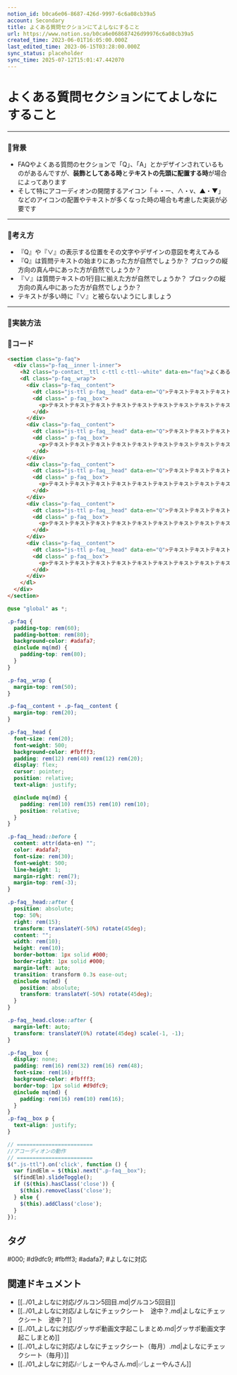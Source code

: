 ```yaml
---
notion_id: b0ca6e06-8687-426d-9997-6c6a08cb39a5
account: Secondary
title: よくある質問セクションにてよしなにすること
url: https://www.notion.so/b0ca6e068687426d99976c6a08cb39a5
created_time: 2023-06-01T16:05:00.000Z
last_edited_time: 2023-06-15T03:28:00.000Z
sync_status: placeholder
sync_time: 2025-07-12T15:01:47.442070
---
```

# よくある質問セクションにてよしなにすること

---
### 🔹背景
- FAQやよくある質問のセクションで「Q」、「A」とかデザインされているものがあるんですが、**装飾としてある時**と**テキストの先頭に配置する時**が場合によってあります
- そして特にアコーディオンの開閉するアイコン「＋・ー、∧・v、▲・▼」などのアイコンの配置やテキストが多くなった時の場合も考慮した実装が必要です
---
### 🔹考え方
- 『Q』や『∨』の表示する位置をその文字やデザインの意図を考えてみる
- 『Q』は質問テキストの始まりにあった方が自然でしょうか？
ブロックの縦方向の真ん中にあった方が自然でしょうか？
- 『∨』は質問テキストの1行目に揃えた方が自然でしょうか？
ブロックの縦方向の真ん中にあった方が自然でしょうか？
- テキストが多い時に『∨』と被らないようにしましょう
---
### 🔹実装方法
### 🔹コード
```html
<section class="p-faq">
  <div class="p-faq__inner l-inner">
    <h2 class="p-contact__ttl c-ttl c-ttl--white" data-en="faq">よくある質問</h2>
    <dl class="p-faq__wrap">
      <div class="p-faq__content">
        <dt class="js-ttl p-faq__head" data-en="Q">テキストテキストテキストテキストテキストテキストテキストテキストテキストテキストテキストテキストテキストテキストテキストテキストテキストテキストテキストテキストテキストテキストテキストテキストテキスト</dt>
        <dd class=" p-faq__box">
          <p>テキストテキストテキストテキストテキストテキストテキストテキストテキストテキストテキストテキストテキストテキストテキストテキストテキストテキストテキストテキストテキストテキストテキストテキストテキストテキストテキスト</p>
        </dd>
      </div>
      <div class="p-faq__content">
        <dt class="js-ttl p-faq__head" data-en="Q">テキストテキストテキストテキストテキスト</dt>
        <dd class=" p-faq__box">
          <p>テキストテキストテキストテキストテキストテキストテキストテキストテキストテキストテキストテキストテキストテキストテキストテキストテキストテキストテキストテキストテキストテキストテキストテキストテキストテキストテキスト</p>
        </dd>
      </div>
      <div class="p-faq__content">
        <dt class="js-ttl p-faq__head" data-en="Q">テキストテキストテキストテキストテキスト</dt>
        <dd class=" p-faq__box">
          <p>テキストテキストテキストテキストテキストテキストテキストテキストテキストテキストテキストテキストテキストテキストテキストテキストテキストテキストテキストテキストテキストテキストテキストテキストテキストテキストテキスト</p>
        </dd>
      </div>
      <div class="p-faq__content">
        <dt class="js-ttl p-faq__head" data-en="Q">テキストテキストテキストテキストテキスト</dt>
        <dd class=" p-faq__box">
          <p>テキストテキストテキストテキストテキストテキストテキストテキストテキストテキストテキストテキストテキストテキストテキストテキストテキストテキストテキストテキストテキストテキストテキストテキストテキストテキストテキスト</p>
        </dd>
      </div>
      <div class="p-faq__content">
        <dt class="js-ttl p-faq__head" data-en="Q">テキストテキストテキストテキストテキスト</dt>
        <dd class=" p-faq__box">
          <p>テキストテキストテキストテキストテキストテキストテキストテキストテキストテキストテキストテキストテキストテキストテキストテキストテキストテキストテキストテキストテキストテキストテキストテキストテキストテキストテキスト</p>
        </dd>
      </div>
    </dl>
  </div>
</section>
```
```scss
@use "global" as *;

.p-faq {
  padding-top: rem(60);
  padding-bottom: rem(80);
  background-color: #adafa7;
  @include mq(md) {
    padding-top: rem(80);
  }
}

.p-faq__wrap {
  margin-top: rem(50);
}

.p-faq__content + .p-faq__content {
  margin-top: rem(20);
}

.p-faq__head {
  font-size: rem(20);
  font-weight: 500;
  background-color: #fbfff3;
  padding: rem(12) rem(40) rem(12) rem(20);
  display: flex;
  cursor: pointer;
  position: relative;
  text-align: justify;

  @include mq(md) {
    padding: rem(10) rem(35) rem(10) rem(10);
    position: relative;
  }
}

.p-faq__head::before {
  content: attr(data-en) "";
  color: #adafa7;
  font-size: rem(30);
  font-weight: 500;
  line-height: 1;
  margin-right: rem(7);
  margin-top: rem(-3);
}

.p-faq__head::after {
  position: absolute;
  top: 50%;
  right: rem(15);
  transform: translateY(-50%) rotate(45deg);
  content: "";
  width: rem(10);
  height: rem(10);
  border-bottom: 1px solid #000;
  border-right: 1px solid #000;
  margin-left: auto;
  transition: transform 0.3s ease-out;
  @include mq(md) {
    position: absolute;
    transform: translateY(-50%) rotate(45deg);
  }
}

.p-faq__head.close::after {
  margin-left: auto;
  transform: translateY(0%) rotate(45deg) scale(-1, -1);
}

.p-faq__box {
  display: none;
  padding: rem(16) rem(32) rem(16) rem(48);
  font-size: rem(16);
  background-color: #fbfff3;
  border-top: 1px solid #d9dfc9;
  @include mq(md) {
    padding: rem(16) rem(10) rem(16);
  }
}
.p-faq__box p {
  text-align: justify;
}
```
```javascript
// ========================
//アコーディオンの動作
// ========================
$(".js-ttl").on('click', function () {
  var findElm = $(this).next(".p-faq__box");
  $(findElm).slideToggle();
  if ($(this).hasClass('close')) {
    $(this).removeClass('close');
  } else {
    $(this).addClass('close');
  }
});
```

## タグ

#000; #d9dfc9; #fbfff3; #adafa7; #よしなに対応 

## 関連ドキュメント

- [[../01_よしなに対応/グルコン5回目.md|グルコン5回目]]
- [[../01_よしなに対応/よしなにチェックシート　途中？.md|よしなにチェックシート　途中？]]
- [[../01_よしなに対応/グッサポ動画文字起こしまとめ.md|グッサポ動画文字起こしまとめ]]
- [[../01_よしなに対応/よしなにチェックシート（毎月）.md|よしなにチェックシート（毎月）]]
- [[../01_よしなに対応/✅しょーやんさん.md|✅しょーやんさん]]

